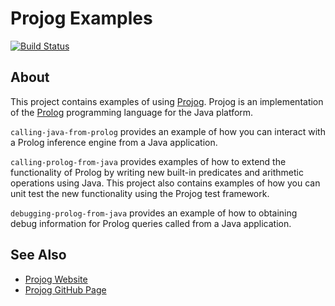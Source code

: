 # Projog Examples
[![Build Status](https://travis-ci.org/s-webber/projog-examples.png?branch=master)](https://travis-ci.org/s-webber/projog-examples)

## About

This project contains examples of using [Projog](http://www.projog.org/). Projog is an implementation of the [Prolog](https://en.wikipedia.org/wiki/Prolog) programming language for the Java platform.

`calling-java-from-prolog` provides an example of how you can interact with a Prolog inference engine from a Java application.

`calling-prolog-from-java` provides examples of how to extend the functionality of Prolog by writing new built-in predicates and arithmetic operations using Java. This project also contains examples of how you can unit test the new functionality using the Projog test framework.

`debugging-prolog-from-java` provides an example of how to obtaining debug information for Prolog queries called from a Java application.

## See Also

* [Projog Website](http://www.projog.org/)
* [Projog GitHub Page](https://github.com/s-webber/projog)
